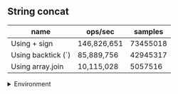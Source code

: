 ## String concat

|name|ops/sec|samples|
|-|-|-|
|Using + sign|146,826,651|73455018|
|Using backtick (`)|85,889,756|42945317|
|Using array.join|10,115,028|5057516|


<details>
<summary>Environment</summary>

* __Machine:__ linux x64 | 4 vCPUs | 7.6GB Mem
* __Run:__ Tue Oct 29 2024 19:42:52 GMT+0000 (Coordinated Universal Time)
* __Node:__ `v22.11.0`
</details>

<!--
{"environment":{"platform":"linux","arch":"x64","cpus":4,"totalMemory":7.597877502441406},"benchmarks":[{"name":"Using + sign","opsSec":146826651.38275993,"samples":73455018},{"name":"Using backtick (`)","opsSec":85889756.55024709,"samples":42945317},{"name":"Using array.join","opsSec":10115028.56089029,"samples":5057516}]}-->
